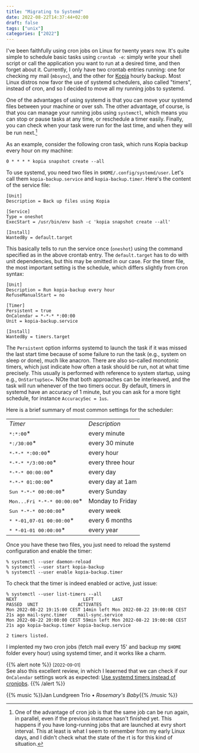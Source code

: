 ```yaml
---
title: "Migrating to Systemd"
date: 2022-08-22T14:37:44+02:00
draft: false
tags: ["unix"]
categories: ["2022"]
---
```


I've been faithfully using cron jobs on Linux for twenty years now. It's quite simple to schedule basic tasks using `crontab -e`: simply write your shell script or call the application you want to run at a desired time, and then forget about it. Currently, I only have two crontab entries running: one for checking my mail (`mbsync`), and the other for [Kopia] hourly backup. Most Linux distros now favor the use of systemd schedulers, also called "timers", instead of cron, and so I decided to move all my running jobs to systemd.

One of the advantages of using systemd is that you can move your systemd files between your machine or over ssh. The other advantage, of course, is that you can manage your running jobs using `systemctl`, which means you can stop or pause tasks at any time, or reschedule a timer easily. Finally, you can check when your task were run for the last time, and when they will be run next.[^1]

As an example, consider the following cron task, which runs Kopia backup every hour on my machine:

```shell
0 * * * * kopia snapshot create --all
```

To use systemd, you need two files in `$HOME/.config/systemd/user`. Let's call them `kopia-backup.service` and `kopia-backup.timer`. Here's the content of the service file:

```
[Unit]
Description = Back up files using Kopia

[Service]
Type = oneshot
ExecStart = /usr/bin/env bash -c 'kopia snapshot create --all'

[Install]
WantedBy = default.target
```

This basically tells to run the service once (`oneshot`) using the command specified as in the above crontab entry. The `default.target` has to do with unit dependencies, but this may be omitted in our case. For the timer file, the most important setting is the schedule, which differs slightly from cron syntax:

```
[Unit]
Description = Run kopia-backup every hour
RefuseManualStart = no

[Timer]
Persistent = true
OnCalendar = *-*-* *:00:00
Unit = kopia-backup.service

[Install]
WantedBy = timers.target
```

The `Persistent` option informs systemd to launch the task if it was missed the last start time because of some failure to run the task (e.g., system on sleep or done), much like anacron. There are also so-called monotonic timers, which just indicate how often a task should be run, not at what time precisely. This usually is performed with reference to system startup, using e.g., `OnStartupSec=`. NOte that both approaches can be interleaved, and the task will run whenever of the two timers occur. By default, timers in systemd have an accuracy of 1 minute, but you can ask for a more tight schedule, for instance `AccuracySec = 1us`.

Here is a brief summary of most common settings for the scheduler:

<small>
<table border="0">
<tbody>
<tr>
<td><em>Timer</em></td>
<td><em>Description</em></td>
</tr>
<tr><td><kbd>*:*:00</kbd>*</td><td>every minute</td></tr>
<tr><td><kbd>*:/30:00</kbd>*</td><td>every 30 minute</td></tr>
<tr><td><kbd>*-*-* *:00:00</kbd>*</td><td>every hour</td></tr>
<tr><td><kbd>*-*-* */3:00:00</kbd>*</td><td>every three hour</td></tr>
<tr><td><kbd>*-*-* 00:00:00</kbd>*</td><td>every day</td></tr>
<tr><td><kbd>*-*-* 01:00:00</kbd>*</td><td>every day at 1am</td></tr>
<tr><td><kbd>Sun *-*-* 00:00:00</kbd>*</td><td>every Sunday</td></tr>
<tr><td><kbd>Mon...Fri *-*-* 00:00:00</kbd>*</td><td>Monday to Friday</td></tr>
<tr><td><kbd>Sun *-*-* 00:00:00</kbd>*</td><td>every week</td></tr>
<tr><td><kbd>* *-01,07-01 00:00:00</kbd>*</td><td>every 6 months</td></tr>
<tr><td><kbd>* *-01-01 00:00:00</kbd>*</td><td>every year</td></tr>
</tbody>
</table>
</small>

Once you have these two files, you just need to reload the systemd configuration and enable the timer:

```shell
% systemctl --user daemon-reload
% systemctl --user start kopia-backup
% systemctl --user enable kopia-backup.timer
```

To check that the timer is indeed enabled or active, just issue:

```shell
% systemctl --user list-timers --all
NEXT                         LEFT       LAST                         PASSED  UNIT               ACTIVATES
Mon 2022-08-22 19:15:00 CEST 14min left Mon 2022-08-22 19:00:08 CEST 21s ago mail-sync.timer    mail-sync.service
Mon 2022-08-22 20:00:00 CEST 59min left Mon 2022-08-22 19:00:08 CEST 21s ago kopia-backup.timer kopia-backup.service

2 timers listed.
```

I implented my two cron jobs (fetch mail every 15' and backup my `$HOME` folder every hour) using systemd timer, and it works like a charm.

{{% alert note %}}
<small>[2022-09-01]</small><br>
See also this excellent review, in which I leaerned that we can check if our `OnCalendar` settings work as expected: [Use systemd timers instead of cronjobs](https://opensource.com/article/20/7/systemd-timers).
{{% /alert %}}

{{% music %}}Jan Lundgreen Trio • _Rosemary's Baby_{{% /music %}}

[kopia]: /post/kopia/

[^1]: One of the advantage of cron job is that the same job can be run again, in parallel, even if the previous instance hasn't finished yet. This happens if you have long-running jobs that are launched at evry short interval. This at least is what I seem to remember from my early Linux days, and I didn't check what the state of the rt is for this kind of situation.
